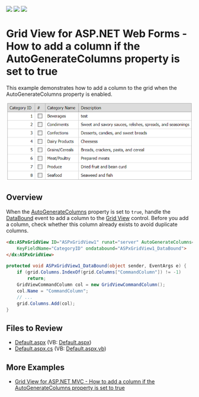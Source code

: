 <!-- default badges list -->
![](https://img.shields.io/endpoint?url=https://codecentral.devexpress.com/api/v1/VersionRange/128533248/13.1.4%2B)
[![](https://img.shields.io/badge/Open_in_DevExpress_Support_Center-FF7200?style=flat-square&logo=DevExpress&logoColor=white)](https://supportcenter.devexpress.com/ticket/details/E3587)
[![](https://img.shields.io/badge/📖_How_to_use_DevExpress_Examples-e9f6fc?style=flat-square)](https://docs.devexpress.com/GeneralInformation/403183)
<!-- default badges end -->
# Grid View for ASP.NET Web Forms - How to add a column if the AutoGenerateColumns property is set to true
This example demonstrates how to add a column to the grid when the AutoGenerateColumns property is enabled.

![addColumn](images/addColumn.png)

## Overview

When the [AutoGenerateColumns](https://docs.devexpress.com/AspNet/DevExpress.Web.ASPxGridView.AutoGenerateColumns) property is set to `true`, handle the [DataBound](https://docs.devexpress.com/AspNet/DevExpress.Web.ASPxDataWebControlBase.DataBound) event to add a column to the [Grid View](https://docs.devexpress.com/AspNet/DevExpress.Web.ASPxGridView) control. Before you add a column, check whether this column already exists to avoid duplicate columns.

```aspx
<dx:ASPxGridView ID="ASPxGridView1" runat="server" AutoGenerateColumns="True" 
    KeyFieldName="CategoryID" ondatabound="ASPxGridView1_DataBound">
</dx:ASPxGridView>
```

```cs
protected void ASPxGridView1_DataBound(object sender, EventArgs e) {
    if (grid.Columns.IndexOf(grid.Columns["CommandColumn"]) != -1)
        return;
    GridViewCommandColumn col = new GridViewCommandColumn();
    col.Name = "CommandColumn";
    // ...
    grid.Columns.Add(col);
}
```

## Files to Review

* [Default.aspx](./CS/WebSite/Default.aspx) (VB: [Default.aspx](./VB/WebSite/Default.aspx))
* [Default.aspx.cs](./CS/WebSite/Default.aspx.cs) (VB: [Default.aspx.vb](./VB/WebSite/Default.aspx.vb))

## More Examples

* [Grid View for ASP.NET MVC - How to add a column if the AutoGenerateColumns property is set to true](https://github.com/DevExpress-Examples/mvc-gridview-add-column-to-autogenerated-columns)
